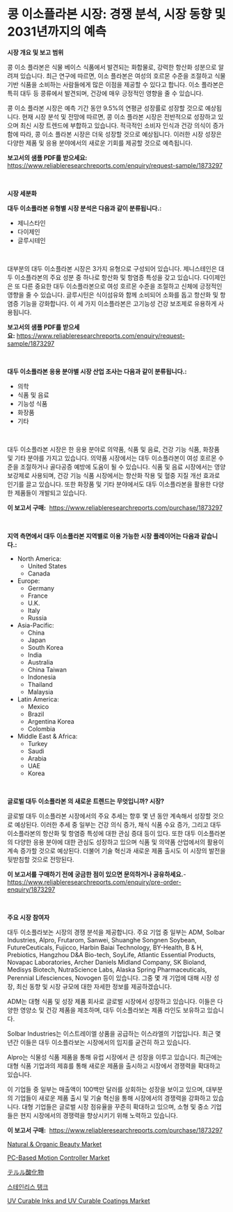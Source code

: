 <p><h1>콩 이소플라본 시장: 경쟁 분석, 시장 동향 및 2031년까지의 예측</h1></p><p><strong>시장 개요 및 보고 범위</strong></p>
<p><p>콩 이소 플라본은 식물 베이스 식품에서 발견되는 화합물로, 강력한 항산화 성분으로 알려져 있습니다. 최근 연구에 따르면, 이소 플라본은 여성의 호르몬 수준을 조절하고 식물 기반 식품을 소비하는 사람들에게 많은 이점을 제공할 수 있다고 합니다. 이소 플라본은 특히 대두 등 콩류에서 발견되며, 건강에 매우 긍정적인 영향을 줄 수 있습니다.</p><p>콩 이소 플라본 시장은 예측 기간 동안 9.5%의 연평균 성장률로 성장할 것으로 예상됩니다. 현재 시장 분석 및 전망에 따르면, 콩 이소 플라본 시장은 전반적으로 성장하고 있으며 최신 시장 트렌드에 부합하고 있습니다. 적극적인 소비자 인식과 건강 의식이 증가함에 따라, 콩 이소 플라본 시장은 더욱 성장할 것으로 예상됩니다. 이러한 시장 성장은 다양한 제품 및 응용 분야에서의 새로운 기회를 제공할 것으로 예측됩니다.</p></p>
<p><strong>보고서의 샘플 PDF를 받으세요:</strong> <a href="https://www.reliableresearchreports.com/enquiry/request-sample/1873297">https://www.reliableresearchreports.com/enquiry/request-sample/1873297</a></p>
<p>&nbsp;</p>
<p><strong>시장 세분화</strong></p>
<p><strong>대두 이소플라본 유형별 시장 분석은 다음과 같이 분류됩니다.:</strong></p>
<p><ul><li>제니스타인</li><li>다이제인</li><li>글루시테인</li></ul></p>
<p>&nbsp;</p>
<p><p>대부분의 대두 이소플라본 시장은 3가지 유형으로 구성되어 있습니다. 제니스테인은 대두 이소플라본의 주요 성분 중 하나로 항산화 및 항염증 특성을 갖고 있습니다. 다이제인은 또 다른 중요한 대두 이소플라본으로 여성 호르몬 수준을 조절하고 신체에 긍정적인 영향을 줄 수 있습니다. 글루시틴은 식이섬유와 함께 소비되어 소화를 돕고 항산화 및 항염증 기능을 강화합니다. 이 세 가지 이소플라본은 고기능성 건강 보조제로 유용하게 사용됩니다.</p></p>
<p><strong>보고서의 샘플 PDF를 받으세요:</strong>&nbsp;<a href="https://www.reliableresearchreports.com/enquiry/request-sample/1873297">https://www.reliableresearchreports.com/enquiry/request-sample/1873297</a></p>
<p>&nbsp;</p>
<p><strong> 대두 이소플라본 응용 분야별 시장 산업 조사는 다음과 같이 분류됩니다.:</strong></p>
<p><ul><li>의학</li><li>식품 및 음료</li><li>기능성 식품</li><li>화장품</li><li>기타</li></ul></p>
<p>&nbsp;</p>
<p><p>대두 이소플라본 시장은 한 응용 분야로 의약품, 식품 및 음료, 건강 기능 식품, 화장품 및 기타 분야를 가지고 있습니다. 의약품 시장에서는 대두 이소플라본이 여성 호르몬 수준을 조절하거나 골다공증 예방에 도움이 될 수 있습니다. 식품 및 음료 시장에서는 영양 보강제로 사용되며, 건강 기능 식품 시장에서는 항산화 작용 및 혈중 지질 개선 효과로 인기를 끌고 있습니다. 또한 화장품 및 기타 분야에서도 대두 이소플라본을 활용한 다양한 제품들이 개발되고 있습니다.</p></p>
<p><strong>이 보고서 구매:</strong>&nbsp; <a href="https://www.reliableresearchreports.com/purchase/1873297">https://www.reliableresearchreports.com/purchase/1873297</a></p>
<p>&nbsp;</p>
<p><strong>지역 측면에서 대두 이소플라본 지역별로 이용 가능한 시장 플레이어는 다음과 같습니다.:</strong></p>
<p><ul>
    <li>
        North America:
        <ul>
            <li>United States</li>
            <li>Canada</li>
        </ul>
    </li>
    <li>
        Europe:
        <ul>
            <li>Germany</li>
            <li>France</li>
            <li>U.K.</li>
            <li>Italy</li>
            <li>Russia</li>
        </ul>
    </li>
    <li>
        Asia-Pacific:
        <ul>
            <li>China</li>
            <li>Japan</li>
            <li>South Korea</li>
            <li>India</li>
            <li>Australia</li>
            <li>China Taiwan</li>
            <li>Indonesia</li>
            <li>Thailand</li>
            <li>Malaysia</li>
        </ul>
    </li>
    <li>
        Latin America:
        <ul>
            <li>Mexico</li>
            <li>Brazil</li>
            <li>Argentina Korea</li>
            <li>Colombia</li>
        </ul>
    </li>
    <li>
        Middle East & Africa:
        <ul>
            <li>Turkey</li>
            <li>Saudi</li>
            <li>Arabia</li>
            <li>UAE</li>
            <li>Korea</li>
        </ul>
    </li>
    </ul></p>
<p>&nbsp;</p>
<p><strong>글로벌 대두 이소플라본 의 새로운 트렌드는 무엇입니까? 시장?</strong></p>
<p><p>글로벌 대두 이소플라본 시장에서의 주요 추세는 향후 몇 년 동안 계속해서 성장할 것으로 예상된다. 이러한 추세 중 일부는 건강 의식 증가, 채식 식품 수요 증가, 그리고 대두 이소플라본의 항산화 및 항염증 특성에 대한 관심 증대 등이 있다. 또한 대두 이소플라본의 다양한 응용 분야에 대한 관심도 성장하고 있으며 식품 및 의약품 산업에서의 활용이 계속 증가할 것으로 예상된다. 더불어 기술 혁신과 새로운 제품 출시도 이 시장의 발전을 뒷받침할 것으로 전망된다.</p></p>
<p><strong>이 보고서를 구매하기 전에 궁금한 점이 있으면 문의하거나 공유하세요.</strong>- <a href="https://www.reliableresearchreports.com/enquiry/pre-order-enquiry/1873297">https://www.reliableresearchreports.com/enquiry/pre-order-enquiry/1873297</a></p>
<p>&nbsp;</p>
<p><strong>주요 시장 참여자</strong></p>
<p><p>대두 이소플라보논 시장의 경쟁 분석을 제공합니다. 주요 기업 중 일부는 ADM, Solbar Industries, Alpro, Frutarom, Sanwei, Shuanghe Songnen Soybean, FutureCeuticals, Fujicco, Harbin Baiai Technology, BY-Health, B & H, Prebiotics, Hangzhou D&A Bio-tech, SoyLife, Atlantic Essential Products, Novapac Laboratories, Archer Daniels Midland Company, SK Bioland, Medisys Biotech, NutraScience Labs, Alaska Spring Pharmaceuticals, Perennial Lifesciences, Novogen 등이 있습니다. 그중 몇 개 기업에 대해 시장 성장, 최신 동향 및 시장 규모에 대한 자세한 정보를 제공하겠습니다.</p><p>ADM는 대형 식품 및 성장 제품 회사로 글로벌 시장에서 성장하고 있습니다. 이들은 다양한 영양소 및 건강 제품을 제조하며, 대두 이소플라보논 제품 라인도 보유하고 있습니다.</p><p>Solbar Industries는 이스트레이엘 상품을 공급하는 이스라엘의 기업입니다. 최근 몇 년간 이들은 대두 이소플라보논 시장에서의 입지를 굳건히 하고 있습니다.</p><p>Alpro는 식물성 식품 제품을 통해 유럽 시장에서 큰 성장을 이루고 있습니다. 최근에는 대형 식품 기업과의 제휴를 통해 새로운 제품을 출시하고 시장에서 경쟁력을 확대하고 있습니다.</p><p>이 기업들 중 일부는 매출액이 100백만 달러를 상회하는 성장을 보이고 있으며, 대부분의 기업들이 새로운 제품 출시 및 기술 혁신을 통해 시장에서의 경쟁력을 강화하고 있습니다. 대형 기업들은 글로벌 시장 점유율을 꾸준히 확대하고 있으며, 소형 및 중소 기업들은 현지 시장에서의 경쟁력을 향상시키기 위해 노력하고 있습니다.</p></p>
<p><strong>이 보고서 구매:</strong>&nbsp;&nbsp;<a href="https://www.reliableresearchreports.com/purchase/1873297">https://www.reliableresearchreports.com/purchase/1873297</a></p>
<p><p><a href="https://github.com/jhcraigie/Market-Research-Report-List-2/blob/main/natural-organic-beauty-market.md">Natural & Organic Beauty Market</a></p><p><a href="https://issuu.com/reportprime-2/docs/pc-based-motion-controller-market-size-2030.pptx">PC-Based Motion Controller Market</a></p><p><a href="https://github.com/xnljig2898992/Market-Research-Report-List-1/blob/main/90441482970.md">テルル酸化物</a></p><p><a href="https://github.com/vsn7qpua81q/Market-Research-Report-List-1/blob/main/70057072605.md">스테인리스 탱크</a></p><p><a href="https://medium.com/@lylaberge/uv-curable-inks-and-uv-curable-coatings-market-outlook-industry-overview-and-forecast-2024-to-04f4775ff339">UV Curable Inks and UV Curable Coatings Market</a></p></p>
